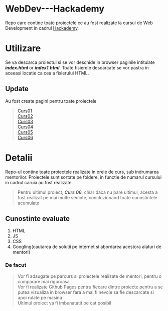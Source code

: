 # **WebDev---Hackademy**
Repo care contine toate proiectele ce au fost realizate la cursul de Web Development in cadrul [Hackademy](https://www.ccna.ro/).

# Utilizare
Se va descarca proiectul si se vor deschide in browser paginile intitulate ***index.html*** or ***index1.html***. Toate fisierele descarcate se vor pastra in aceeasi locatie ca cea a fisierului HTML.
## Update
Au fost create pagini pentru toate proiectele
> [Curs01](https://andreinapruiu.github.io/curs01.github.io/)<br>
> [Curs02](https://andreinapruiu.github.io/curs02.github.io/)<br>
> [Curs03](https://andreinapruiu.github.io/curs01.github.io/)<br>
> [Curs04](https://andreinapruiu.github.io/curs01.github.io/)<br>
> [Curs05](https://andreinapruiu.github.io/curs01.github.io/)<br>
> [Curs06](https://andreinapruiu.github.io/curs01.github.io/)

# Detalii
Repo-ul contine toate proiectele realizate in orele de curs, sub indrumarea mentorilor. Proiectele sunt sortate pe foldere, in functie de numarul cursului in cadrul caruia au fost realizate. <br>
> Pentru ultimul proiect, ***Curs 06***, chiar daca nu pare ultimul, acesta a fost realizat pe mai multe sedinte, concluzionand toate cunostintele acumulate

## Cunostinte evaluate
1. HTML
2. JS
3. CSS
4. Googling(cautarea de solutii pe internet si abordarea acestora alaturi de mentori)

### De facut
> Vor fi adaugate pe parcurs si proiectele realizate de mentori, pentru o comparare mai riguroasa<br>
> Vor fi realizate Github Pages pentru fiecare dintre proiecte pentru a se putea vizualiza in browser fara a mai fi nevoie sa fie descarcate si apoi rulate pe masina<br>
> Ultimul proiect va fi imbunatatit pe cat posibil
